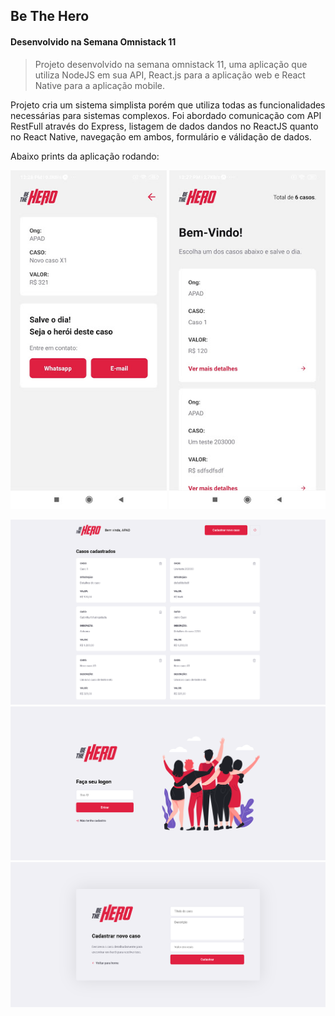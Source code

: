 ## Be The Hero

#### Desenvolvido na Semana Omnistack 11

> Projeto desenvolvido na semana omnistack 11, uma aplicação que utiliza NodeJS em sua API, React.js para a aplicação web e React Native para a aplicação mobile.

Projeto cria um sistema simplista porém que utiliza todas as funcionalidades necessárias para sistemas complexos. Foi abordado comunicação com API RestFull através do Express, listagem de dados dandos no ReactJS quanto no React Native, navegação em ambos, formulário e válidação de dados.

Abaixo prints da aplicação rodando:

<img src="/.github/mob-details.jpg" width="250"> <img src="/.github/mob-home.jpg" width="250">

![](/.github/front-cases.png)
![](/.github/front-login.png)
![](/.github/front-new.png)
